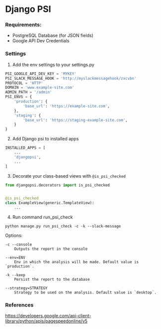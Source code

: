 # Django PSI

### Requirements:
- PostgreSQL Database (for JSON fields)
- Google API Dev Credentials

### Settings

1. Add the env settings to your settings.py
```python
PSI_GOOGLE_API_DEV_KEY = 'MYKEY'
PSI_SLACK_MESSAGE_HOOK = 'http://myslackmessagehook/zxcvbn'
PROTOCOL = 'HTTP'
DOMAIN = 'www.example-site.com'
ADMIN_PATH = '/admin'
PSI_ENVS = {
    'production': {
        'base_url': 'https://example-site.com',
    },
    'staging': {
        'base_url': 'https://staging-example-site.com',
    }
}
```

2. Add Django psi to installed apps

```python
INSTALLED_APPS = [
    ...
    'djangopsi',
    ...
]
```

3. Decorate your class-based views with `@is_psi_checked`

```python
from djangopsi.decorators import is_psi_checked


@is_psi_checked
class ExampleView(generic.TemplateView):
    ...
```

4. Run command run_psi_check

`python manage.py run_psi_check -c -k --slack-message`

Options:

```
-c --console
    Outputs the report in the console

--env=ENV
    Env in which the analysis will be made. Default value is `production`.

-k --keep
    Persist the report to the database

--strategy=STRATEGY
    Strategy to be used on the analysis. Default value is `desktop`.
```


### References

https://developers.google.com/api-client-library/python/apis/pagespeedonline/v5